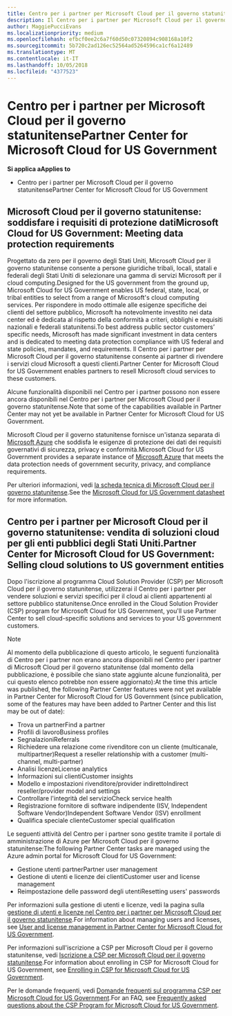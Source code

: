 ```yaml
---
title: Centro per i partner per Microsoft Cloud per il governo statunitense | Centro per i partner per Microsoft Cloud per il governo statunitense
description: Il Centro per i partner per Microsoft Cloud per il governo statunitense è il portale aziendale per i partner Microsoft che desiderano offrire soluzioni cloud Microsoft ai clienti che lavorano con agenzie governative degli Stati Uniti.
author: MaggiePucciEvans
ms.localizationpriority: medium
ms.openlocfilehash: efbcf0ee2c6a7f60d50c07320894c908168a10f2
ms.sourcegitcommit: 5b720c2ad126ec52564ad5264596ca1cf6a12489
ms.translationtype: MT
ms.contentlocale: it-IT
ms.lasthandoff: 10/05/2018
ms.locfileid: "4377523"
---
```

# <a name="partner-center-for-microsoft-cloud-for-us-government"></a><span data-ttu-id="40819-103">Centro per i partner per Microsoft Cloud per il governo statunitense</span><span class="sxs-lookup"><span data-stu-id="40819-103">Partner Center for Microsoft Cloud for US Government</span></span>

**<span data-ttu-id="40819-104">Si applica a</span><span class="sxs-lookup"><span data-stu-id="40819-104">Applies to</span></span>**

-  <span data-ttu-id="40819-105">Centro per i partner per Microsoft Cloud per il governo statunitense</span><span class="sxs-lookup"><span data-stu-id="40819-105">Partner Center for Microsoft Cloud for US Government</span></span>

## <a name="microsoft-cloud-for-us-government-meeting-data-protection-requirements"></a><span data-ttu-id="40819-106">Microsoft Cloud per il governo statunitense: soddisfare i requisiti di protezione dati</span><span class="sxs-lookup"><span data-stu-id="40819-106">Microsoft Cloud for US Government: Meeting data protection requirements</span></span> 

<span data-ttu-id="40819-107">Progettato da zero per il governo degli Stati Uniti, Microsoft Cloud per il governo statunitense consente a persone giuridiche tribali, locali, statali e federali degli Stati Uniti di selezionare una gamma di servizi Microsoft per il cloud computing.</span><span class="sxs-lookup"><span data-stu-id="40819-107">Designed for the US government from the ground up, Microsoft Cloud for US Government enables US federal, state, local, or tribal entities to select from a range of Microsoft's cloud computing services.</span></span> <span data-ttu-id="40819-108">Per rispondere in modo ottimale alle esigenze specifiche dei clienti del settore pubblico, Microsoft ha notevolmente investito nei data center ed è dedicata al rispetto della conformità a criteri, obblighi e requisiti nazionali e federali statunitensi.</span><span class="sxs-lookup"><span data-stu-id="40819-108">To best address public sector customers’ specific needs, Microsoft has made significant investment in data centers and is dedicated to meeting data protection compliance with US federal and state policies, mandates, and requirements.</span></span> <span data-ttu-id="40819-109">Il Centro per i partner per Microsoft Cloud per il governo statunitense consente ai partner di rivendere i servizi cloud Microsoft a questi clienti.</span><span class="sxs-lookup"><span data-stu-id="40819-109">Partner Center for Microsoft Cloud for US Government enables partners to resell Microsoft cloud services to these customers.</span></span>

<span data-ttu-id="40819-110">Alcune funzionalità disponibili nel Centro per i partner possono non essere ancora disponibili nel Centro per i partner per Microsoft Cloud per il governo statunitense.</span><span class="sxs-lookup"><span data-stu-id="40819-110">Note that some of the capabilities available in Partner Center may not yet be available in Partner Center for Microsoft Cloud for US Government.</span></span>

<span data-ttu-id="40819-111">Microsoft Cloud per il governo statunitense fornisce un'istanza separata di [Microsoft Azure](https://azure.microsoft.com/en-us/overview/clouds/government/) che soddisfa le esigenze di protezione dei dati dei requisiti governativi di sicurezza, privacy e conformità.</span><span class="sxs-lookup"><span data-stu-id="40819-111">Microsoft Cloud for US Government provides a separate instance of [Microsoft Azure](https://azure.microsoft.com/en-us/overview/clouds/government/) that meets the data protection needs of government security, privacy, and compliance requirements.</span></span> 

<span data-ttu-id="40819-112">Per ulteriori informazioni, vedi [la scheda tecnica di Microsoft Cloud per il governo statunitense](http://download.microsoft.com/download/C/9/C/C9CA3002-DFC4-4ADA-841F-DF42AEC042FB/Microsoft_Azure_Government_Datasheet_EN_US.PDF).</span><span class="sxs-lookup"><span data-stu-id="40819-112">See the [Microsoft Cloud for US Government datasheet](http://download.microsoft.com/download/C/9/C/C9CA3002-DFC4-4ADA-841F-DF42AEC042FB/Microsoft_Azure_Government_Datasheet_EN_US.PDF) for more information.</span></span>

## <a name="partner-center-for-microsoft-cloud-for-us-government-selling-cloud-solutions-to-us-government-entities"></a><span data-ttu-id="40819-113">Centro per i partner per Microsoft Cloud per il governo statunitense: vendita di soluzioni cloud per gli enti pubblici degli Stati Uniti.</span><span class="sxs-lookup"><span data-stu-id="40819-113">Partner Center for Microsoft Cloud for US Government: Selling cloud solutions to US government entities</span></span>

<span data-ttu-id="40819-114">Dopo l'iscrizione al programma Cloud Solution Provider (CSP) per Microsoft Cloud per il governo statunitense, utilizzerai il Centro per i partner per vendere soluzioni e servizi specifici per il cloud ai clienti appartenenti al settore pubblico statunitense.</span><span class="sxs-lookup"><span data-stu-id="40819-114">Once enrolled in the Cloud Solution Provider (CSP) program for Microsoft Cloud for US Government, you'll use Partner Center to sell cloud-specific solutions and services to your US government customers.</span></span> 

> [!NOTE]  
> <span data-ttu-id="40819-115">Al momento della pubblicazione di questo articolo, le seguenti funzionalità di Centro per i partner non erano ancora disponibili nel Centro per i partner di Microsoft Cloud per il governo statunitense (dal momento della pubblicazione, è possibile che siano state aggiunte alcune funzionalità, per cui questo elenco potrebbe non essere aggiornato):</span><span class="sxs-lookup"><span data-stu-id="40819-115">At the time this article was published, the following Partner Center features were not yet available in Partner Center for Microsoft Cloud for US Government (since publication, some of the features may have been added to Partner Center and this list may be out of date):</span></span>

- <span data-ttu-id="40819-116">Trova un partner</span><span class="sxs-lookup"><span data-stu-id="40819-116">Find a partner</span></span>
- <span data-ttu-id="40819-117">Profili di lavoro</span><span class="sxs-lookup"><span data-stu-id="40819-117">Business profiles</span></span>
- <span data-ttu-id="40819-118">Segnalazioni</span><span class="sxs-lookup"><span data-stu-id="40819-118">Referrals</span></span>
- <span data-ttu-id="40819-119">Richiedere una relazione come rivenditore con un cliente (multicanale, multipartner)</span><span class="sxs-lookup"><span data-stu-id="40819-119">Request a reseller relationship with a customer (multi-channel, multi-partner)</span></span>
- <span data-ttu-id="40819-120">Analisi licenze</span><span class="sxs-lookup"><span data-stu-id="40819-120">License analytics</span></span>
- <span data-ttu-id="40819-121">Informazioni sui clienti</span><span class="sxs-lookup"><span data-stu-id="40819-121">Customer insights</span></span>
- <span data-ttu-id="40819-122">Modello e impostazioni rivenditore/provider indiretto</span><span class="sxs-lookup"><span data-stu-id="40819-122">Indirect reseller/provider model and settings</span></span>
- <span data-ttu-id="40819-123">Controllare l'integrità del servizio</span><span class="sxs-lookup"><span data-stu-id="40819-123">Check service health</span></span>
- <span data-ttu-id="40819-124">Registrazione fornitore di software indipendente (ISV, Independent Software Vendor)</span><span class="sxs-lookup"><span data-stu-id="40819-124">Independent Software Vendor (ISV) enrollment</span></span>
- <span data-ttu-id="40819-125">Qualifica speciale cliente</span><span class="sxs-lookup"><span data-stu-id="40819-125">Customer special qualification</span></span>

<span data-ttu-id="40819-126">Le seguenti attività del Centro per i partner sono gestite tramite il portale di amministrazione di Azure per Microsoft Cloud per il governo statunitense:</span><span class="sxs-lookup"><span data-stu-id="40819-126">The following Partner Center tasks are managed using the Azure admin portal for Microsoft Cloud for US Government:</span></span> 

-   <span data-ttu-id="40819-127">Gestione utenti partner</span><span class="sxs-lookup"><span data-stu-id="40819-127">Partner user management</span></span>
-   <span data-ttu-id="40819-128">Gestione di utenti e licenze dei clienti</span><span class="sxs-lookup"><span data-stu-id="40819-128">Customer user and license management</span></span>
-   <span data-ttu-id="40819-129">Reimpostazione delle password degli utenti</span><span class="sxs-lookup"><span data-stu-id="40819-129">Resetting users' passwords</span></span>

<span data-ttu-id="40819-130">Per informazioni sulla gestione di utenti e licenze, vedi la pagina sulla [gestione di utenti e licenze nel Centro per i partner per Microsoft Cloud per il governo statunitense](user-management-in-partner-center-for-microsoft-us-govt-cloud.md).</span><span class="sxs-lookup"><span data-stu-id="40819-130">For information about managing users and licenses, see [User and license management in Partner Center for Microsoft Cloud for US Government](user-management-in-partner-center-for-microsoft-us-govt-cloud.md).</span></span>

<span data-ttu-id="40819-131">Per informazioni sull'iscrizione a CSP per Microsoft Cloud per il governo statunitense, vedi [Iscrizione a CSP per Microsoft Cloud per il governo statunitense](enroll-in-csp-for-microsoft-us-govt-cloud.md).</span><span class="sxs-lookup"><span data-stu-id="40819-131">For information about enrolling in CSP for Microsoft Cloud for US Government, see [Enrolling in CSP for Microsoft Cloud for US Government](enroll-in-csp-for-microsoft-us-govt-cloud.md).</span></span>

<span data-ttu-id="40819-132">Per le domande frequenti, vedi [Domande frequenti sul programma CSP per Microsoft Cloud for US Government](faq-for-us-govt-cloud.md).</span><span class="sxs-lookup"><span data-stu-id="40819-132">For an FAQ, see [Frequently asked questions about the CSP Program for Microsoft Cloud for US Government](faq-for-us-govt-cloud.md).</span></span>